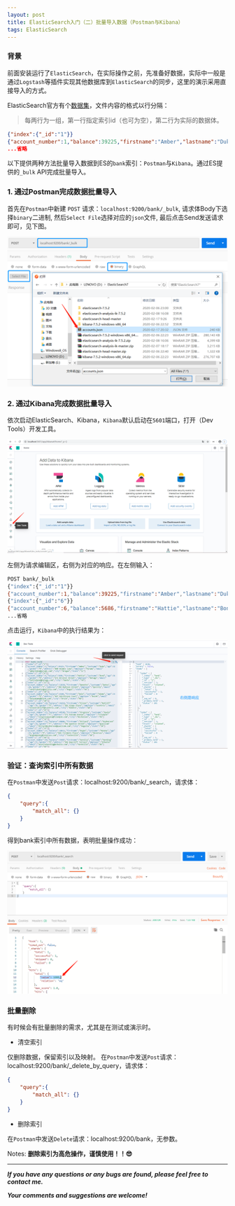 ```yaml
---
layout: post
title: ElasticSearch入门（二）批量导入数据（Postman与Kibana）
tags: ElasticSearch
---
```


### 背景

前面安装运行了`ElasticSearch`，在实际操作之前，先准备好数据，实际中一般是通过`Logstash`等插件实现其他数据库到`ElasticSearch`的同步，这里的演示采用直接导入的方式。

ElasticSearch官方有个[数据集](https://raw.githubusercontent.com/elastic/elasticsearch/master/docs/src/test/resources/accounts.json)，文件内容的格式以行分隔：

> 每两行为一组，第一行指定索引id（也可为空），第二行为实际的数据体。

```json
{"index":{"_id":"1"}}
{"account_number":1,"balance":39225,"firstname":"Amber","lastname":"Duke","age":32,"gender":"M","address":"880 Holmes Lane","employer":"Pyrami","email":"amberduke@pyrami.com","city":"Brogan","state":"IL"}
...省略
```

以下提供两种方法批量导入数据到ES的`bank`索引：`Postman`与`Kibana`。通过ES提供的`_bulk` API完成批量导入。

### 1. 通过Postman完成数据批量导入

首先在`Postman`中新建 `POST` 请求：`localhost:9200/bank/_bulk`, 请求体Body下选择`binary`二进制, 然后`Select File`选择对应的`json`文件, 最后点击Send发送请求即可，见下图。

![2020-02-23-ES-Bulk-Postman.jpg](https://github.com/heartsuit/heartsuit.github.io/raw/master/pictures/2020-02-23-ES-Bulk-Postman.jpg)

### 2. 通过Kibana完成数据批量导入

依次启动ElasticSearch、Kibana，`Kibana`默认启动在`5601`端口，打开（Dev Tools）开发工具。

![2020-02-23-ES-Kibana-DevTool.jpg](https://github.com/heartsuit/heartsuit.github.io/raw/master/pictures/2020-02-23-ES-Kibana-DevTool.jpg)

左侧为请求编辑区，右侧为对应的响应。在左侧输入：

```bash
POST bank/_bulk
{"index":{"_id":"1"}}
{"account_number":1,"balance":39225,"firstname":"Amber","lastname":"Duke","age":32,"gender":"M","address":"880 Holmes Lane","employer":"Pyrami","email":"amberduke@pyrami.com","city":"Brogan","state":"IL"}
{"index":{"_id":"6"}}
{"account_number":6,"balance":5686,"firstname":"Hattie","lastname":"Bond","age":36,"gender":"M","address":"671 Bristol Street","employer":"Netagy","email":"hattiebond@netagy.com","city":"Dante","state":"TN"}
...省略
```

点击运行，`Kibana`中的执行结果为：

![2020-02-23-ES-Bulk-Kibana.jpg](https://github.com/heartsuit/heartsuit.github.io/raw/master/pictures/2020-02-23-ES-Bulk-Kibana.jpg)

### 验证：查询索引中所有数据

在`Postman`中发送`Post`请求：localhost:9200/bank/_search，请求体：
```json
{
	"query":{
		"match_all": {}
	}
}
```

得到bank索引中所有数据，表明批量操作成功：

![2020-02-23-ES-Bulk-Result.jpg](https://github.com/heartsuit/heartsuit.github.io/raw/master/pictures/2020-02-23-ES-Bulk-Result.jpg)


### 批量删除

有时候会有批量删除的需求，尤其是在测试或演示时。

- 清空索引

仅删除数据，保留索引以及映射。
在`Postman`中发送`Post`请求：localhost:9200/bank/_delete_by_query，请求体：

```json
{
	"query":{
		"match_all": {}
	}
}
```

- 删除索引

在`Postman`中发送`Delete`请求：localhost:9200/bank，无参数。

Notes: **删除索引为高危操作，谨慎使用！！😎**

---

**_If you have any questions or any bugs are found, please feel free to contact me._**

**_Your comments and suggestions are welcome!_**

